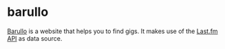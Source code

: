 # barullo

<a href="http://barullo.heroku.com">Barullo</a> is a website that helps you to find gigs. It makes use of the <a href="http://www.last.fm/api">Last.fm API</a> as data source.
